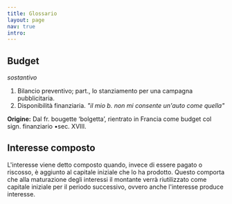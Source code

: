 ```yaml
---
title: Glossario
layout: page
nav: true
intro:
---
```


## Budget
_sostantivo_
1. Bilancio preventivo;
part., lo stanziamento per una campagna pubblicitaria.
2. Disponibilità finanziaria. _"il mio b. non mi consente un'auto come quella"_

**Origine:**
Dal fr. bougette ‘bolgetta’, rientrato in Francia come budget col sign. finanziario •sec. XVIII.


## Interesse composto
L'interesse viene detto composto quando, invece di essere pagato o riscosso, è aggiunto al capitale iniziale che lo ha prodotto. Questo comporta che alla maturazione degli interessi il montante verrà riutilizzato come capitale iniziale per il periodo successivo, ovvero anche l'interesse produce interesse.
